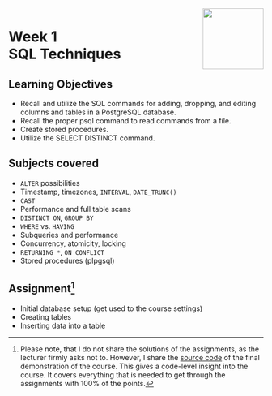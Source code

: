 <a href="../">
  <img src="/img/Database_Design_and_Basic_SQL_in_PostgreSQL_logo.avif" width="120" align="right">
</a>

# Week 1 <br> SQL Techniques

## Learning Objectives
- Recall and utilize the SQL commands for adding, dropping, and editing columns and tables in a PostgreSQL database.
- Recall the proper psql command to read commands from a file.
- Create stored procedures.
- Utilize the SELECT DISTINCT command.

## Subjects covered
- `ALTER` possibilities
- Timestamp, timezones, `INTERVAL`, `DATE_TRUNC()`
- `CAST`
- Performance and full table scans
- `DISTINCT ON`, `GROUP BY`
- `WHERE` vs. `HAVING`
- Subqueries and performance
- Concurrency, atomicity, locking 
- `RETURNING *`, `ON CONFLICT`
- Stored procedures (plpgsql)

## Assignment[^1]
- Initial database setup (get used to the course settings)
- Creating tables
- Inserting data into a table

[^1]:Please note, that I do not share the solutions of the assignments, as the lecturer firmly asks not to. However, I share the [source code](../Final%20Demonstration/final_demo.sql) of the final demonstration of the course. This gives a code-level insight into the course. It covers everything that is needed to get through the assignments with 100% of the points.
